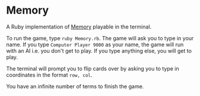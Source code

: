 # Memory
A Ruby implementation of [Memory](https://en.wikipedia.org/wiki/Concentration_%28game%29) playable in the terminal.

To run the game, type `ruby Memory.rb`. The game will ask you to type in your name. If you type `Computer Player 9000` as your name, the game will run with an AI i.e. you don't get to play. If you type anything else, you will get to play. 

The terminal will prompt you to flip cards over by asking you to type in coordinates in the format `row, col`.

You have an infinite number of terms to finish the game.